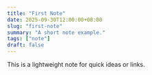 ```yaml
---
title: "First Note"
date: 2025-09-30T12:00:00+08:00
slug: "first-note"
summary: "A short note example."
tags: ["note"]
draft: false
---
```


This is a lightweight note for quick ideas or links.
